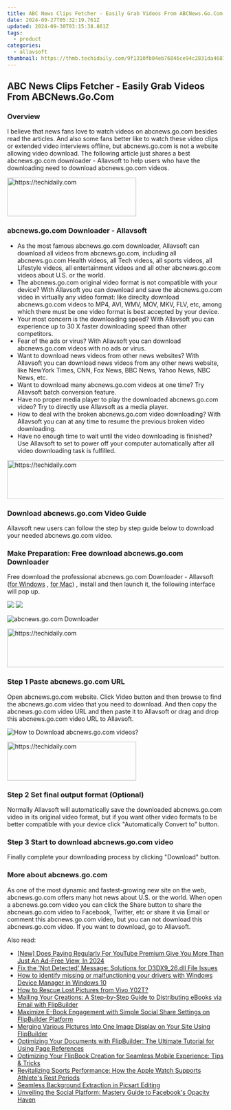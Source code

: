 ```yaml
---
title: ABC News Clips Fetcher - Easily Grab Videos From ABCNews.Go.Com
date: 2024-09-27T05:32:19.761Z
updated: 2024-09-30T03:15:38.861Z
tags:
  - product
categories:
  - allavsoft
thumbnail: https://thmb.techidaily.com/9f1310fb04eb76846ce94c2831da468762b7226e2e1efaca7ef8fd8dc861a7cc.jpg
---
```


## ABC News Clips Fetcher - Easily Grab Videos From ABCNews.Go.Com

### Overview

I believe that news fans love to watch videos on abcnews.go.com besides read the articles. And also some fans better like to watch these video clips or extended video interviews offline, but abcnews.go.com is not a website allowing video download. The following article just shares a best abcnews.go.com downloader - Allavsoft to help users who have the downloading need to download abcnews.go.com videos.

<!-- affiliate ads begin -->
<a href="https://aligracehair.sjv.io/c/5597632/2135414/19272" target="_top" id="2135414">
  <img src="//a.impactradius-go.com/display-ad/19272-2135414" border="0" alt="https://techidaily.com" width="300" height="90"/>
</a>
<img height="0" width="0" src="https://aligracehair.sjv.io/i/5597632/2135414/19272" style="position:absolute;visibility:hidden;" border="0" />
<!-- affiliate ads end -->

### abcnews.go.com Downloader - Allavsoft

* As the most famous abcnews.go.com downloader, Allavsoft can download all videos from abcnews.go.com, including all abcnews.go.com Health videos, all Tech videos, all sports videos, all Lifestyle videos, all entertainment videos and all other abcnews.go.com videos about U.S. or the world.
* The abcnews.go.com original video format is not compatible with your device? With Allavsoft you can download and save the abcnews.go.com video in virtually any video format: like direclty download abcnews.go.com videos to MP4, AVI, WMV, MOV, MKV, FLV, etc, among which there must be one video format is best accepted by your device.
* Your most concern is the downloading speed? With Allavsoft you can experience up to 30 X faster downloading speed than other competitors.
* Fear of the ads or virus? With Allavsoft you can download abcnews.go.com videos with no ads or virus.
* Want to download news videos from other news websites? With Allavsoft you can download news videos from any other news website, like NewYork Times, CNN, Fox News, BBC News, Yahoo News, NBC News, etc.
* Want to download many abcnews.go.com videos at one time? Try Allavsoft batch conversion feature.
* Have no proper media player to play the downloaded abcnews.go.com video? Try to directly use Allavsoft as a media player.
* How to deal with the broken abcnews.go.com video downloading? With Allavsoft you can at any time to resume the previous broken video downloading.
* Have no enough time to wait until the video downloading is finished? Use Allavsoft to set to power off your computer automatically after all video downloading task is fulfilled.

<!-- affiliate ads begin -->
<a href="https://appsumo.8odi.net/c/5597632/2100538/7443" target="_top" id="2100538">
  <img src="//a.impactradius-go.com/display-ad/7443-2100538" border="0" alt="https://techidaily.com" width="728" height="90"/>
</a>
<img height="0" width="0" src="https://appsumo.8odi.net/i/5597632/2100538/7443" style="position:absolute;visibility:hidden;" border="0" />
<!-- affiliate ads end -->

### Download abcnews.go.com Video Guide

Allavsoft new users can follow the step by step guide below to download your needed abcnews.go.com video.

### Make Preparation: Free download abcnews.go.com Downloader

Free download the professional abcnews.go.com Downloader - Allavsoft ([for Windows](https://tools.techidaily.com/allavsoft/products/) , [for Mac](https://tools.techidaily.com/allavsoft/products/)) , install and then launch it, the following interface will pop up.

[![](https://www.allavsoft.com/how-to/../images/how-to/free-download-win.jpg)](https://tools.techidaily.com/allavsoft/products/) [![](https://www.allavsoft.com/how-to/../images/how-to/free-download-mac.jpg)](https://tools.techidaily.com/allavsoft/products/)

![abcnews.go.com Downloader](https://www.allavsoft.com/how-to/../images/allavsoft/screen-shot-600.jpg)

<!-- affiliate ads begin -->
<a href="https://appsumo.8odi.net/c/5597632/2075483/7443" target="_top" id="2075483">
  <img src="//a.impactradius-go.com/display-ad/7443-2075483" border="0" alt="https://techidaily.com" width="728" height="90"/>
</a>
<img height="0" width="0" src="https://appsumo.8odi.net/i/5597632/2075483/7443" style="position:absolute;visibility:hidden;" border="0" />
<!-- affiliate ads end -->

### Step 1 Paste abcnews.go.com URL

Open abcnews.go.com website. Click Video button and then browse to find the abcnews.go.com video that you need to download. And then copy the abcnews.go.com video URL and then paste it to Allavsoft or drag and drop this abcnews.go.com video URL to Allavsoft.

![How to Download abcnews.go.com videos?](https://www.allavsoft.com/how-to/../images/how-to/download-rtmp-video/download-rtmp-video.jpg)

<!-- affiliate ads begin -->
<a href="https://homestyler.sjv.io/c/5597632/1943648/22993" target="_top" id="1943648">
  <img src="//a.impactradius-go.com/display-ad/22993-1943648" border="0" alt="https://techidaily.com" width="300" height="90"/>
</a>
<img height="0" width="0" src="https://homestyler.sjv.io/i/5597632/1943648/22993" style="position:absolute;visibility:hidden;" border="0" />
<!-- affiliate ads end -->

### Step 2 Set final output format (Optional)

Normally Allavsoft will automatically save the downloaded abcnews.go.com video in its original video format, but if you want other video formats to be better compatible with your device click "Automatically Convert to" button.

### Step 3 Start to download abcnews.go.com video

Finally complete your downloading process by clicking "Download" button.

### More about abcnews.go.com

As one of the most dynamic and fastest-growing new site on the web, abcnews.go.com offers many hot news about U.S. or the world. When open a abcnews.go.com video you can click the Share button to share the abcnews.go.com video to Facebook, Twitter, etc or share it via Email or comment this abcnews.go.com video, but you can not download this abcnews.go.com video. If you want to download, go to Allavsoft.

<ins class="adsbygoogle"
     style="display:block"
     data-ad-format="autorelaxed"
     data-ad-client="ca-pub-7571918770474297"
     data-ad-slot="1223367746"></ins>

<ins class="adsbygoogle"
     style="display:block"
     data-ad-client="ca-pub-7571918770474297"
     data-ad-slot="8358498916"
     data-ad-format="auto"
     data-full-width-responsive="true"></ins>

<span class="atpl-alsoreadstyle">Also read:</span>
<div><ul>
<li><a href="https://youtube-web.techidaily.com/oes-paying-regularly-for-youtube-premium-give-you-more-than-just-an-ad-free-view-in-2024/"><u>[New] Does Paying Regularly For YouTube Premium Give You More Than Just An Ad-Free View, In 2024</u></a></li>
<li><a href="https://technical-tips.techidaily.com/fix-the-not-detected-message-solutions-for-d3dx926dll-file-issues/"><u>Fix the 'Not Detected' Message: Solutions for D3DX9_26.dll File Issues</u></a></li>
<li><a href="https://blog-min.techidaily.com/how-to-identify-missing-or-malfunctioning-your-drivers-with-windows-device-manager-in-windows-10-by-drivereasy-guide/"><u>How to identify missing or malfunctioning your drivers with Windows Device Manager in Windows 10</u></a></li>
<li><a href="https://blog-min.techidaily.com/how-to-rescue-lost-pictures-from-vivo-y02t-by-fonelab-android-recover-pictures/"><u>How to Rescue Lost Pictures from Vivo Y02T?</u></a></li>
<li><a href="https://win-fantastic.techidaily.com/mailing-your-creations-a-step-by-step-guide-to-distributing-ebooks-via-email-with-flipbuilder/"><u>Mailing Your Creations: A Step-by-Step Guide to Distributing eBooks via Email with FlipBuilder</u></a></li>
<li><a href="https://win-fantastic.techidaily.com/maximize-e-book-engagement-with-simple-social-share-settings-on-flipbuilder-platform/"><u>Maximize E-Book Engagement with Simple Social Share Settings on FlipBuilder Platform</u></a></li>
<li><a href="https://win-fantastic.techidaily.com/merging-various-pictures-into-one-image-display-on-your-site-using-flipbuilder/"><u>Merging Various Pictures Into One Image Display on Your Site Using FlipBuilder</u></a></li>
<li><a href="https://win-fantastic.techidaily.com/optimizing-your-documents-with-flipbuilder-the-ultimate-tutorial-for-using-page-references/"><u>Optimizing Your Documents with FlipBuilder: The Ultimate Tutorial for Using Page References</u></a></li>
<li><a href="https://win-fantastic.techidaily.com/optimizing-your-flipbook-creation-for-seamless-mobile-experience-tips-and-tricks/"><u>Optimizing Your FlipBook Creation for Seamless Mobile Experience: Tips & Tricks</u></a></li>
<li><a href="https://os-tips.techidaily.com/revitalizing-sports-performance-how-the-apple-watch-supports-athletes-rest-periods/"><u>Revitalizing Sports Performance: How the Apple Watch Supports Athlete's Rest Periods</u></a></li>
<li><a href="https://extra-information.techidaily.com/seamless-background-extraction-in-picsart-editing/"><u>Seamless Background Extraction in Picsart Editing</u></a></li>
<li><a href="https://facebook.techidaily.com/unveiling-the-social-platform-mastery-guide-to-facebooks-opacity-haven/"><u>Unveiling the Social Platform: Mastery Guide to Facebook's Opacity Haven</u></a></li>
</ul></div>

